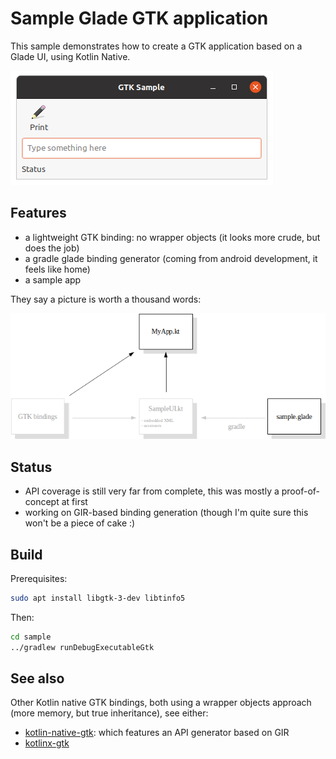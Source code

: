 # Sample Glade GTK application

This sample demonstrates how to create a GTK application based on a Glade UI, using Kotlin Native.

![Screenshot](doc/readme-screenshot.png)

## Features

* a lightweight GTK binding: no wrapper objects (it looks more crude, but does the job)
* a gradle glade binding generator (coming from android development, it feels like home)
* a sample app

They say a picture is worth a thousand words:

![Generator](doc/readme-generator.png)

## Status

* API coverage is still very far from complete, this was mostly a proof-of-concept at first
* working on GIR-based binding generation (though I'm quite sure this won't be a piece of cake :)

## Build

Prerequisites:

```bash
sudo apt install libgtk-3-dev libtinfo5
```

Then:

```bash
cd sample
../gradlew runDebugExecutableGtk
```

## See also

Other Kotlin native GTK bindings, both using a wrapper objects approach (more memory, but true inheritance), see either:
* [kotlin-native-gtk](https://github.com/kropp/kotlin-native-gtk): which features an API generator based on GIR
* [kotlinx-gtk](https://github.com/Doomsdayrs/kotlinx-gtk)
